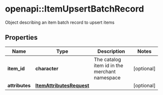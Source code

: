 # openapi::ItemUpsertBatchRecord

Object describing an item batch record to upsert items

## Properties
Name | Type | Description | Notes
------------ | ------------- | ------------- | -------------
**item_id** | **character** | The catalog item id in the merchant namespace | [optional] 
**attributes** | [**ItemAttributesRequest**](ItemAttributesRequest.md) |  | [optional] 


